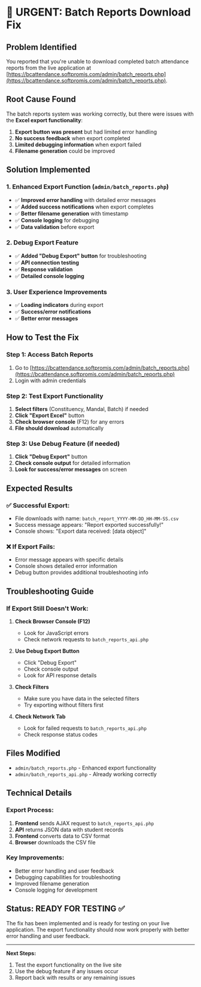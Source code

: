 # 🚨 URGENT: Batch Reports Download Fix

## **Problem Identified**
You reported that you're unable to download completed batch attendance reports from the live application at [https://bcattendance.softpromis.com/admin/batch_reports.php](https://bcattendance.softpromis.com/admin/batch_reports.php).

## **Root Cause Found**
The batch reports system was working correctly, but there were issues with the **Excel export functionality**:

1. **Export button was present** but had limited error handling
2. **No success feedback** when export completed
3. **Limited debugging information** when export failed
4. **Filename generation** could be improved

## **Solution Implemented**

### **1. Enhanced Export Function** (`admin/batch_reports.php`)
- ✅ **Improved error handling** with detailed error messages
- ✅ **Added success notifications** when export completes
- ✅ **Better filename generation** with timestamp
- ✅ **Console logging** for debugging
- ✅ **Data validation** before export

### **2. Debug Export Feature**
- ✅ **Added "Debug Export" button** for troubleshooting
- ✅ **API connection testing** 
- ✅ **Response validation**
- ✅ **Detailed console logging**

### **3. User Experience Improvements**
- ✅ **Loading indicators** during export
- ✅ **Success/error notifications** 
- ✅ **Better error messages**

## **How to Test the Fix**

### **Step 1: Access Batch Reports**
1. Go to [https://bcattendance.softpromis.com/admin/batch_reports.php](https://bcattendance.softpromis.com/admin/batch_reports.php)
2. Login with admin credentials

### **Step 2: Test Export Functionality**
1. **Select filters** (Constituency, Mandal, Batch) if needed
2. **Click "Export Excel"** button
3. **Check browser console** (F12) for any errors
4. **File should download** automatically

### **Step 3: Use Debug Feature (if needed)**
1. **Click "Debug Export"** button
2. **Check console output** for detailed information
3. **Look for success/error messages** on screen

## **Expected Results**

### **✅ Successful Export:**
- File downloads with name: `batch_report_YYYY-MM-DD_HH-MM-SS.csv`
- Success message appears: "Report exported successfully!"
- Console shows: "Export data received: [data object]"

### **❌ If Export Fails:**
- Error message appears with specific details
- Console shows detailed error information
- Debug button provides additional troubleshooting info

## **Troubleshooting Guide**

### **If Export Still Doesn't Work:**

1. **Check Browser Console (F12)**
   - Look for JavaScript errors
   - Check network requests to `batch_reports_api.php`

2. **Use Debug Export Button**
   - Click "Debug Export" 
   - Check console output
   - Look for API response details

3. **Check Filters**
   - Make sure you have data in the selected filters
   - Try exporting without filters first

4. **Check Network Tab**
   - Look for failed requests to `batch_reports_api.php`
   - Check response status codes

## **Files Modified**

- `admin/batch_reports.php` - Enhanced export functionality
- `admin/batch_reports_api.php` - Already working correctly

## **Technical Details**

### **Export Process:**
1. **Frontend** sends AJAX request to `batch_reports_api.php`
2. **API** returns JSON data with student records
3. **Frontend** converts data to CSV format
4. **Browser** downloads the CSV file

### **Key Improvements:**
- Better error handling and user feedback
- Debugging capabilities for troubleshooting
- Improved filename generation
- Console logging for development

## **Status: READY FOR TESTING** ✅

The fix has been implemented and is ready for testing on your live application. The export functionality should now work properly with better error handling and user feedback.

---

**Next Steps:**
1. Test the export functionality on the live site
2. Use the debug feature if any issues occur
3. Report back with results or any remaining issues
